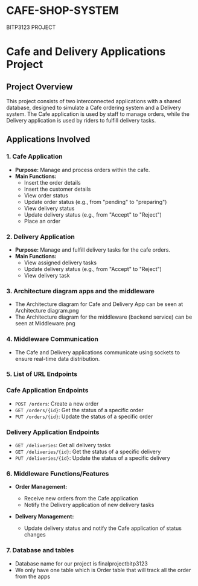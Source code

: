 # CAFE-SHOP-SYSTEM
BITP3123 PROJECT

# Cafe and Delivery Applications Project

## Project Overview

This project consists of two interconnected applications with a shared database, designed to simulate a Cafe ordering system and a Delivery system. The Cafe application is used by staff to manage orders, while the Delivery application is used by riders to fulfill delivery tasks.

## Applications Involved

### 1. Cafe Application
- **Purpose:** Manage and process orders within the cafe.
- **Main Functions:**
  - Insert the order details
  - Insert the customer details
  - View order status
  - Update order status (e.g., from "pending" to "preparing")
  - View delivery status
  - Update delivery status (e.g., from "Accept" to "Reject")
  - Place an order

### 2. Delivery Application
- **Purpose:** Manage and fulfill delivery tasks for the cafe orders.
- **Main Functions:**
  - View assigned delivery tasks
  - Update delivery status (e.g., from "Accept" to "Reject")
  - View delivery task

### 3. Architecture diagram apps and the middleware
  - The Architecture diagram for Cafe and Delivery App can be seen at Architecture diagram.png
  - The Architecture diagram for the middleware (backend service) can be seen at Middleware.png

### 4. Middleware Communication
  - The Cafe and Delivery applications communicate using sockets to ensure real-time data distribution.

### 5. List of URL Endpoints
  ### Cafe Application Endpoints
   - `POST /orders`: Create a new order
   - `GET /orders/{id}`: Get the status of a specific order
   - `PUT /orders/{id}`: Update the status of a specific order

  ### Delivery Application Endpoints
   - `GET /deliveries`: Get all delivery tasks
   - `GET /deliveries/{id}`: Get the status of a specific delivery
   - `PUT /deliveries/{id}`: Update the status of a specific delivery


### 6. Middleware Functions/Features
   - **Order Management:**
     - Receive new orders from the Cafe application
     - Notify the Delivery application of new delivery tasks

   - **Delivery Management:**
     - Update delivery status and notify the Cafe application of status changes
  
### 7. Database and tables
   - Database name for our project is finalprojectbitp3123
   - We only have one table which is Order table that will track all the order from the apps